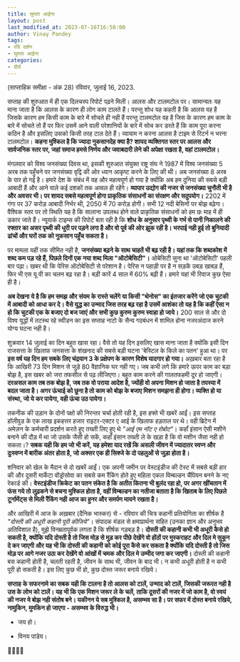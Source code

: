 ```yaml
---
title: घूमता आईना
layout: post
last_modified_at: 2023-07-16T16:58:00
author: Vinay Pandey
tags:
- रवि दर्शन
- घूमता आईना
categories:
- दीर्घ
---
```

(साप्ताहिक समीक्षा - अंक 28)
रविवार, जुलाई 16, 2023.

सप्ताह की शुरुआत में ही एक दिलचस्प रिपोर्ट पढ़ने मिली। आलस और टालमटोल पर। सामान्यतः यह माना जाता है कि आलस के कारण ही लोग काम टालते हैं। परन्तु शोध यह कहती है कि आलस वह है जिसके कारण हम किसी काम के बारे में सोचते ही नही हैं परन्तु टालमटोल वह है जिस के कारण हम काम के बारे में सोचते तो हैं पर फिर उसमें आने वाली परेशानियों के बारे में सोच कर डरते हैं कि काम पूरा करना कठिन है और इसलिए उसको किसी तरह टाल देते हैं।  व्यायाम न करना आलस है टाइम से रिटर्न न भरना टालमटोल। **कहना मुश्किल है कि ज्यादा नुकसानदेह क्या है? शायद व्यक्तिगत स्तर पर आलस और सार्वजनिक स्तर पर, जहां समाज हमसे निर्णय और जवाबदारी लेने की अपेक्षा रखता है, वहां टालमटोल।**

मंगलवार को विश्व जनसंख्या दिवस था, इसकी शुरुआत संयुक्त राष्ट्र संघ ने 1987 में विश्व जनसंख्या 5 अरब तक पहुँचने पर जनसंख्या वृद्वि की ओर ध्यान आकृष्ट करने के लिए की थी। अब जनसंख्या 8 अरब के पार हो गई है। हमारे देश के संबंध में यह और महत्वपूर्ण हो गया है क्योंकि अब हम दुनिया की सबसे बड़ी आबादी हैं और आने वाले कई दशकों तक अव्वल ही रहेंगे। **व्यापार उद्योग की नजर से जनसंख्या चुनौती भी है और अवसर भी। पर शायद सबसे महत्वपूर्ण होगा प्राकृतिक संसाधनों का संरक्षण और सदुपयोग।** 2202 में गंगा पर 37 करोड़ आबादी निर्भर थी, 2050 में 70 करोड़ होगी। सभी 12 नदी बेसिनों पर बोझ बढ़ेगा। वैश्विक स्तर पर तो स्थिति यह है कि सालाना उपलब्ध होने वाले प्राकृतिक संसाधनों को हम छः माह में ही डकार जाते हैं। न्यूयार्क टाइम्स की रिपोर्ट बता रही है कि **शोध के अनुसार पृथ्वी के गर्भ से पानी निकालने की रफ्तार का असर पृथ्वी की धुरी पर पड़ने लगा है और वो पूर्व की ओर झुक रही है। भरपाई नही हुई तो बुनियादी ढांचों और घरों तक को नुकसान पहुँच सकता है।** 

पर मामला यहीं तक सीमित नही है, **जनसंख्या बढ़ने के साथ चाहतें भी बढ़ रही है। यहां तक कि शब्दकोश में शब्द कम पड़ रहे हैं, पिछले दिनों एक नया शब्द मिला "ऑटोबेसिटी"।** ओबेसिटी सुना था 'ऑटोबेसिटी' पहली बार पढ़ा। खबर थी कि पेरिस ऑटोबेसिटी से परेशान है। पेरिस न पहाड़ी पर है न सड़कें उबड़ खाबड़ हैं, फिर भी एस यू वी का चलन बढ़ रहा है। बड़ी कारें 4 साल में 60% बढ़ी हैं। हमारे यहां भी रिवाज कुछ ऐसा ही है। 

**अब देखना ये है कि हम समझ और संयम के रास्ते चलेंगे या किसी "थेनोस" का इंतजार करेंगे जो एक चुटकी में आबादी को आधा कर दे। वैसे युद्ध का उन्माद जिस तरह बढ़ रहा है उसमें आशंका तो यह है कि कहीं ऐसा न हो कि चुटकी एक के बजाए दो बज जाएं और सभी कुछ कुरुम कुरुम स्वाहा हो जाये।** 200 साल से और दो विश्व युद्धों में तटस्थ रहे स्वीडन का इस सप्ताह नाटो के सैन्य गठबंधन में शामिल होना नजरअंदाज करने योग्य घटना नही है। 

शुक्रवार 14 जुलाई का दिन बहुत खास रहा। वैसे तो यह दिन इसलिए खास माना जाता है क्योंकि इसी दिन राजसत्ता के खिलाफ जनसत्ता के शंखनाद की सबसे बड़ी घटना 'बेस्टिल के किले का पतन' हुआ था। पर **इस वर्ष यह दिन हम सबके लिए चंद्रयान 3 के प्रक्षेपण के कारण विशेष यादगार हो गया।** अख़बार बता रहा है कि आखिरी 73 दिन मिशन से जुड़े 80 वैज्ञानिक घर नही गए। जब कभी लगे कि हमारे ऊपर काम का बड़ा बोझ है, इस खबर को जरा तफसील से पढ़ लीजिएगा। बहुत काम करने की गालतफहमी दूर हो जाएगी। **दरअसल काम तब तक बोझ है, जब तक वो पराया आदेश है, ज्योंही वो अपना मिशन हो जाता है तपस्या में बदल जाता है। अगर ऊंचाई को छूना है तो काम को बोझ के बजाए मिशन समझना ही होगा।  व्यक्ति हो या संस्था, जो ये कर पायेगा, वही ऊंचा उठ पायेगा।**

तकनीक की उड़ान के दोनों पक्षो की निरन्तर चर्चा होती रही है, इस हफ्ते भी खबरें आईं। इस सप्ताह हॉलीवुड के एक लाख इकहत्तर हजार राइटर-एक्टर ए आई के खिलाफ हड़ताल पर थे। वही ब्रिटेन में अमेज़न के कर्मचारी प्रदर्शन करते हुए तख्ती लिए हुए थे *"आई एम नॉट ए रोबोट"*। कहाँ इंसान ऐसी मशीने बनाने की दौड़ में था जो उसके जैसी हो सकें, कहाँ इंसान तख्ती ले के खड़ा है कि वो मशीन जैसा नही हो सकता।? **सबक यही कि हम जो भी करें, यह हमेशा याद रखें कि असली जीवन में ज्यादातर स्वप्न और दुःस्वप्न में बारीक अंतर होता है, जो अक्सर एक ही सिक्जे के दो पहलुओं से जुड़ा होता है।**

शनिवार को खेल के मैदान से दो खबरें आईं। एक अपनी जमीन पर वेस्टइंडीज की टेस्ट में सबसे बड़ी हार की और दूसरी मार्केटा वोंड्रोसोवा का सबसे कम रैंकिंग होते हुए महिला एकल विम्बल्डन चैंपियन बनने के नए रेकार्ड की। **वेस्टइंडीज क्रिकेट का पतन संकेत है कि अतीत कितना भी बुलंद रहा हो, पर अगर खींचतान में फंस गये तो लुढ़कने से बचना मुश्किल होता है, वहीं विम्बल्डन का नतीजा बताता है कि खिताब के लिए पिछले टूर्नामेंट्स से मिली रैंकिंग नही आज का हुनर और समर्पण मायने रखता है।**

और आखिरी में आज के अख़बार (दैनिक भास्कर) से - रविवार की चित्र  कहानी प्रतियोगिता का शीर्षक है *"दोस्ती की अधूरी कहानी पूरी कीजिये"*। संपादक मंडल से क्षमाप्रार्थना सहित (उनका ज्ञान और अनुभव अतिविशाल है), मुझे विनम्रतापूर्वक लगता है कि शीर्षक गड़बड़ है। **दोस्ती की कहानी कभी भी अधूरी कैसे हो सकती है, क्योंकि यदि दोस्ती है तो जिस मोड़ से मुड़ कर पीछे देखेंगे वो होंठों पर मुस्कराहट और दिल मे सुकून दे कर जाएगी और यह भी कि दोस्ती की कहानी को कोई पूरा कैसे कर सकता है क्योंकि यदि दोस्ती है तो जिस मोड़ पर आगे नजर उठा कर देखेंगे वो आंखों में चमक और दिल मे उम्मीद जगा कर जाएगी।** दोस्ती की कहानी बस कहानी होती है, चलती रहती है, जीवन के साथ भी, जीवन के बाद भी। न कभी अधूरी होती है न कभी पूरी हो सकती है। इस लिए कुछ भी हो, कुछ दोस्त जरूर बनाये रखिये।

**सप्ताह के सफरनामे का सबक यही कि टालना है तो आलस को टालें, उन्माद को टालें, जिसकी जरूरत नही है उस के लोभ को टालें। यह भी कि एक मिशन जरूर ले के चलें, ताकि दूसरों की नजर में जो काम है, वो स्वयं की नजर मे बोझ नही संतोष बने। यकीनन ये सब मुश्किल है, असम्भव सा है। पर सफर में दोस्त बनाये रखिये, नामुकिन, मुमकिन हो जाएगा - असम्भव के विरुद्ध भी।**

- जय हो।

- विनय पांडेय।

🙏🌷🌷🙏


